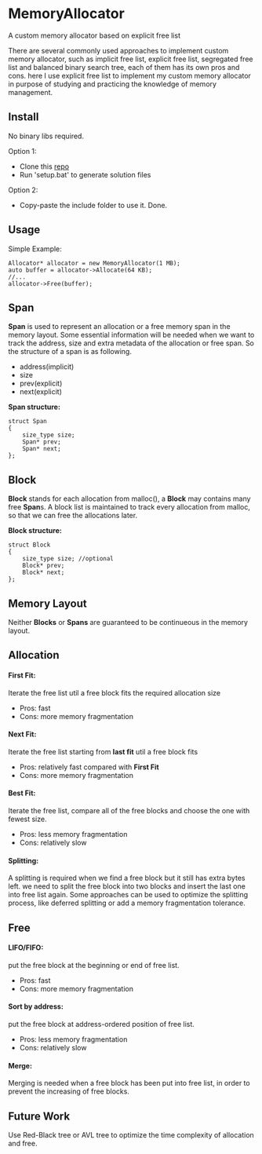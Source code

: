 # MemoryAllocator

A custom memory allocator based on explicit free list

There are several commonly used approaches to implement custom memory allocator, such as implicit free list, explicit free list, segregated free list and balanced binary search tree, each of them has its own pros and cons. here I use explicit free list to implement my custom memory allocator in purpose of studying and practicing the knowledge of memory management.

## Install

No binary libs required.

Option 1:

- Clone this [repo](https://github.com/Guarneri1743/MemoryAllocator.git) 
- Run 'setup.bat' to generate solution files

Option 2:

- Copy-paste the include folder to use it. Done.

## Usage

Simple Example:

	Allocator* allocator = new MemoryAllocator(1 MB);
	auto buffer = allocator->Allocate(64 KB);
	//...
	allocator->Free(buffer);



## Span
**Span** is used to represent an allocation or a free memory span in the memory layout. Some essential information will be needed when we want to track the address, size and extra metadata of the allocation or free span. So the structure of a span is as following.

- address(implicit)
- size
- prev(explicit)
- next(explicit)

**Span structure:**

    struct Span
    {
    	size_type size; 
    	Span* prev;
    	Span* next;
    };

## Block
**Block** stands for each allocation from malloc(), a **Block** may contains many free **Span**s. A block list is maintained to track every allocation from malloc, so that we can free the allocations later. 

**Block structure:**

	struct Block
	{
		size_type size; //optional
		Block* prev;
		Block* next;
	};

## Memory Layout

Neither **Blocks** or **Spans** are guaranteed to be continueous in the memory layout.

## Allocation

#### First Fit: 

Iterate the free list util a free block fits the required allocation size

- Pros: fast
- Cons: more memory fragmentation



#### Next Fit: 

Iterate the free list starting from **last fit** util a free block fits

- Pros: relatively fast compared with **First Fit**
- Cons: more memory fragmentation

#### Best Fit: 

Iterate the free list, compare all of the free blocks and choose the one with fewest size.

- Pros: less memory fragmentation
- Cons: relatively slow


#### Splitting:
A splitting is required when we find a free block but it still has extra bytes left. we need to split the free block into two blocks and insert the last one into free list again. Some approaches can be used to optimize the splitting process, like deferred splitting or add a memory fragmentation tolerance.

## Free

#### LIFO/FIFO:
put the free block at the beginning or end of free list.

- Pros: fast
- Cons: more memory fragmentation

#### Sort by address:
put the free block at address-ordered position of free list.

- Pros: less memory fragmentation
- Cons: relatively slow

#### Merge:

Merging is needed when a free block has been put into free list, in order to prevent the increasing of free blocks.

## Future Work

Use Red-Black tree or AVL tree to optimize the time complexity of allocation and free.